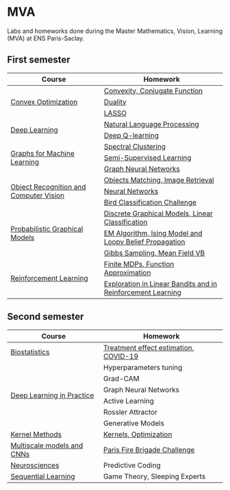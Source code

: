 # MVA
Labs and homeworks done during the Master Mathematics, Vision, Learning (MVA) at ENS Paris-Saclay.

## First semester

<table>
    <thead>
        <tr>
            <th>Course</th>
            <th>Homework</th>
        </tr>
    </thead>
    <tbody>
         <!-- Convex Optimization -->
         <tr>
              <td rowspan=3><a href="https://github.com/moulinantoine/MVA/tree/master/convex_optimization">Convex Optimization</a></td>
              <td><a href="https://github.com/moulinantoine/MVA/tree/master/convex_optimization/HW1">Convexity, Conjugate Function</a></td>
         </tr>
         <tr>
              <td><a href="https://github.com/moulinantoine/MVA/tree/master/convex_optimization/HW2">Duality</a></td>
         </tr>
         <tr>
              <td><a href="https://github.com/moulinantoine/MVA/tree/master/convex_optimization/HW3">LASSO</a></td>
         </tr>
         <!-- Deep Learning -->
         <tr>
              <td rowspan=2><a href="https://github.com/moulinantoine/MVA/tree/master/deep_learning">Deep Learning</a></td>
              <td><a href="https://github.com/moulinantoine/MVA/tree/master/deep_learning/nlp_project">Natural Language Processing</a></td>
         </tr>
         <tr>
              <td><a href="https://github.com/moulinantoine/MVA/tree/master/deep_learning/dqn_project">Deep Q-learning</a></td>
         </tr>
         <!-- Graphs for Machine Learning -->
         <tr>
              <td rowspan=3><a href="https://github.com/moulinantoine/MVA/tree/master/graphs_ml">Graphs for Machine Learning</a></td>
              <td><a href="https://github.com/moulinantoine/MVA/tree/master/graphs_ml/PW1">Spectral Clustering</a></td>
         </tr>
         <tr>
              <td><a href="https://github.com/moulinantoine/MVA/tree/master/graphs_ml/PW2">Semi-Supervised Learning</a></td>
         </tr>
         <tr>
              <td><a href="https://github.com/moulinantoine/MVA/tree/master/graphs_ml/PW3">Graph Neural Networks</a></td>
         </tr>
         <!-- Object Recognition and Computer Vision -->
         <tr>
              <td rowspan=3><a href="https://github.com/moulinantoine/MVA/tree/master/object_recognition">Object Recognition and Computer Vision</a></td>
              <td><a href="https://github.com/moulinantoine/MVA/tree/master/object_recognition">Objects Matching, Image Retrieval</a></td>
         </tr>
         <tr>
              <td><a href="https://github.com/moulinantoine/MVA/tree/master/object_recognition">Neural Networks</a></td>
         </tr>
         <tr>
              <td><a href="https://github.com/moulinantoine/MVA/tree/master/object_recognition">Bird Classification Challenge</a></td>
         </tr>
         <!-- Probabilistic Graphical Models -->
         <tr>
              <td rowspan=3><a href="https://github.com/moulinantoine/MVA/tree/master/probabilistic_graphical_models">Probabilistic Graphical Models</a></td>
              <td><a href="https://github.com/moulinantoine/MVA/tree/master/probabilistic_graphical_models/HW1">Discrete Graphical Models, Linear Classification</a></td>
         </tr>
         <tr>
              <td><a href="https://github.com/moulinantoine/MVA/tree/master/probabilistic_graphical_models/HW2">EM Algorithm, Ising Model and Loopy Belief Propagation</a></td>
         </tr>
         <tr>
              <td><a href="https://github.com/moulinantoine/MVA/tree/master/probabilistic_graphical_models/HW3">Gibbs Sampling, Mean Field VB</a></td>
         </tr>
         <!-- Reinforcement Learning -->
         <tr>
              <td rowspan=2><a href="https://github.com/moulinantoine/MVA/tree/master/reinforcement_learning">Reinforcement Learning</a></td>
              <td><a href="https://github.com/moulinantoine/MVA/tree/master/reinforcement_learning/HW1">Finite MDPs, Function Approximation</a></td>
         </tr>
         <tr>
              <td><a href="https://github.com/moulinantoine/MVA/tree/master/reinforcement_learning/HW2">Exploration in Linear Bandits and in Reinforcement Learning</a></td>
         </tr>
    </tbody>
</table>

## Second semester

<table>
    <thead>
        <tr>
            <th>Course</th>
            <th>Homework</th>
        </tr>
    </thead>
    <tbody>
         <!-- Biostatistics -->
         <tr>
              <td rowspan=1><a href="https://github.com/moulinantoine/MVA/tree/master/biostatistics">Biostatistics</a></td>
              <td><a href="https://github.com/moulinantoine/MVA/tree/master/biostatistics">Treatment effect estimation, COVID-19</a></td>
         </tr>
         <!-- Deep Learning in Practice -->
         <tr>
              <td rowspan=6><a href="https://github.com/moulinantoine/MVA/tree/master/deep_practice">Deep Learning in Practice</a></td>
              <td>Hyperparameters tuning</td>
         </tr>
         <tr>
              <td>Grad-CAM</td>
         </tr>
         <tr>
              <td>Graph Neural Networks</td>
         </tr>
         <tr>
              <td>Active Learning</td>
         </tr>
         <tr>
              <td>Rossler Attractor</td>
         </tr>
         <tr>
              <td>Generative Models</td>
         </tr>
         <!-- Kernel Methods -->
         <tr>
              <td rowspan=1><a href="https://github.com/moulinantoine/MVA/tree/master/">Kernel Methods</a></td>
              <td><a href="https://github.com/moulinantoine/MVA/tree/master/kernel_methods">Kernels, Optimization</a></td>
         </tr>
         <!-- Multiscale models and CNNs -->
         <tr>
              <td rowspan=1><a href="https://github.com/moulinantoine/MVA/tree/master/multi_scale">Multiscale models and CNNs</a></td>
              <td><a href="https://github.com/moulinantoine/MVA/tree/master/multi_scale">Paris Fire Brigade Challenge</a></td>
         </tr>
         <!-- Neurosciences -->
         <tr>
              <td rowspan=1><a href="https://github.com/moulinantoine/MVA/tree/master/neurosciences">Neurosciences</a></td>
              <td>Predictive Coding</td>
         </tr>
         <!-- Sequential Learning -->
         <tr>
              <td rowspan=1><a href="https://github.com/moulinantoine/MVA/tree/master/sequential_learning">Sequential Learning</a></td>
              <td>Game Theory, Sleeping Experts</td>
         </tr>
    </tbody>
</table>
